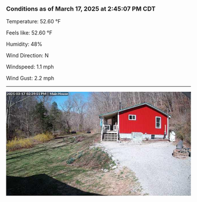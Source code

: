 ### Conditions as of March 17, 2025 at 2:45:07 PM CDT 

Temperature: 52.60 &deg;F

Feels like: 52.60 &deg;F

Humidity: 48%

Wind Direction: N

Windspeed: 1.1 mph

Wind Gust: 2.2 mph

---

<img src="./images/latest.jpeg"/>

